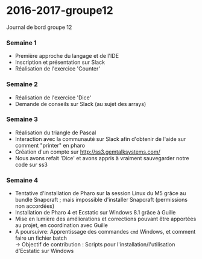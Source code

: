# 2016-2017-groupe12
Journal de bord groupe 12


### Semaine 1

- Première approche du langage et de l'IDE
- Inscription et présentation sur Slack
- Réalisation de l'exercice 'Counter'


### Semaine 2

- Réalisation de l'exercice 'Dice'
- Demande de conseils sur Slack (au sujet des arrays)


### Semaine 3

- Réalisation du triangle de Pascal
- Interaction avec la communauté sur Slack afin d'obtenir de l'aide sur comment "printer" en pharo
- Création d'un compte sur http://ss3.gemtalksystems.com/
- Nous avons refait 'Dice' et avons appris à vraiment sauvegarder notre code sur ss3

### Semaine 4

- Tentative d'installation de Pharo sur la session Linux du M5 grâce au bundle Snapcraft ; mais impossible d'installer Snapcraft (permissions non accordées)
- Installation de Pharo 4 et Ecstatic sur Windows 8.1 grâce à Guille
- Mise en lumière des améliorations et corrections pouvant être apportées au projet, en coordination avec Guille
- A poursuivre: Apprentissage des commandes `cmd` Windows, et comment faire un fichier batch  
-> Objectif de contribution : Scripts pour l'installation/l'utilisation d'Ecstatic sur Windows
